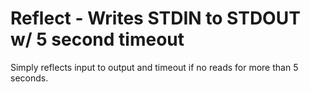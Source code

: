 # Reflect - Writes STDIN to STDOUT w/ 5 second timeout

Simply reflects input to output and timeout if no reads for more than 5 seconds.
